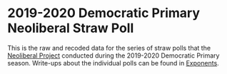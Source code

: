 # 2019-2020 Democratic Primary Neoliberal Straw Poll

This is the raw and recoded data for the series of straw polls that the [Neoliberal Project](https://neoliberalproject.org/) conducted during the 2019-2020 Democratic Primary season. Write-ups about the individual polls can be found in [Exponents](https://exponentsmag.org/). 
